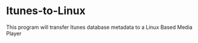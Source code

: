 Itunes-to-Linux
===============

This program will transfer Itunes database metadata to a Linux  Based Media Player
